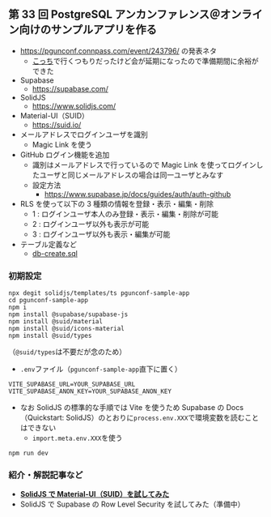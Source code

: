 ## 第 33 回 PostgreSQL アンカンファレンス＠オンライン向けのサンプルアプリを作る

- https://pgunconf.connpass.com/event/243796/ の発表ネタ
  - [こっち](https://github.com/hmatsu47/profile-app)で行くつもりだったけど会が延期になったので準備期間に余裕ができた
- Supabase
  - https://supabase.com/
- SolidJS
  - https://www.solidjs.com/
- Material-UI（SUID）
  - https://suid.io/
- メールアドレスでログインユーザを識別
  - Magic Link を使う
- GitHub ログイン機能を追加
  - 識別はメールアドレスで行っているので Magic Link を使ってログインしたユーザと同じメールアドレスの場合は同一ユーザとみなす
  - 設定方法
    - https://www.supabase.jp/docs/guides/auth/auth-github
- RLS を使って以下の 3 種類の情報を登録・表示・編集・削除
  - 1 : ログインユーザ本人のみ登録・表示・編集・削除が可能
  - 2 : ログインユーザ以外も表示が可能
  - 3 : ログインユーザ以外も表示・編集が可能
- テーブル定義など
  - [db-create.sql](db-create.sql)

### 初期設定

```sh:初期設定
npx degit solidjs/templates/ts pgunconf-sample-app
cd pgunconf-sample-app
npm i
npm install @supabase/supabase-js
npm install @suid/material
npm install @suid/icons-material
npm install @suid/types
```

（`@suid/types`は不要だが念のため）

- `.env`ファイル（`pgunconf-sample-app`直下に置く）

```text:.env
VITE_SUPABASE_URL=YOUR_SUPABASE_URL
VITE_SUPABASE_ANON_KEY=YOUR_SUPABASE_ANON_KEY
```

- なお SolidJS の標準的な手順では Vite を使うため Supabase の Docs（Quickstart: SolidJS）のとおりに`process.env.XXX`で環境変数を読むことはできない
  - `import.meta.env.XXX`を使う

```sh:開発環境で起動
npm run dev
```

### 紹介・解説記事など

- **[SolidJS で Material-UI（SUID）を試してみた](https://zenn.dev/hmatsu47/articles/solidjs-suid-sample)**
- SolidJS で Supabase の Row Level Security を試してみた（準備中）

